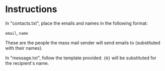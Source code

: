 # Instructions

In "contacts.txt", place the emails and names in the following format:

`email`, `name`

These are the people the mass mail sender will send emails to (substituted with their names).

In "message.txt", follow the template provided. `{0}` will be substituted for the recipient's name.